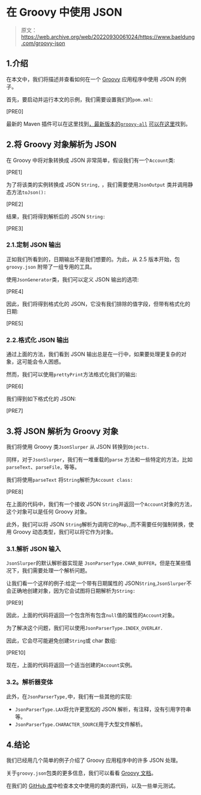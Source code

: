 # 在 Groovy 中使用 JSON

> 原文：<https://web.archive.org/web/20220930061024/https://www.baeldung.com/groovy-json>

## 1.介绍

在本文中，我们将描述并查看如何在一个 [Groovy](/web/20220807102518/https://www.baeldung.com/groovy-language) 应用程序中使用 JSON 的例子。

首先，要启动并运行本文的示例，我们需要设置我们的`pom.xml`:

[PRE0]

最新的 Maven 插件可以在这里找到[，最新版本的`groovy-all`](https://web.archive.org/web/20220807102518/https://mvnrepository.com/artifact/org.codehaus.gmavenplus/gmavenplus-plugin) [可以在这里](https://web.archive.org/web/20220807102518/https://mvnrepository.com/artifact/org.codehaus.groovy/groovy-all)找到。

## 2.将 Groovy 对象解析为 JSON

在 Groovy 中将对象转换成 JSON 非常简单，假设我们有一个`Account`类:

[PRE1]

为了将该类的实例转换成 JSON `String,` ，我们需要使用`JsonOutput` 类并调用静态方法`toJson():`

[PRE2]

结果，我们将得到解析后的 JSON `String:`

[PRE3]

### 2.1.定制 JSON 输出

正如我们所看到的，日期输出不是我们想要的。为此，从 2.5 版本开始，包`groovy.json` 附带了一组专用的工具。

使用`JsonGenerator`类，我们可以定义 JSON 输出的选项:

[PRE4]

因此，我们将得到格式化的 JSON，它没有我们排除的值字段，但带有格式化的日期:

[PRE5]

### 2.2.格式化 JSON 输出

通过上面的方法，我们看到 JSON 输出总是在一行中，如果要处理更复杂的对象，这可能会令人困惑。

然而，我们可以使用`prettyPrint`方法格式化我们的输出:

[PRE6]

我们得到如下格式化的 JSON:

[PRE7]

## 3.将 JSON 解析为 Groovy 对象

我们将使用 Groovy 类`JsonSlurper` 从 JSON 转换到`Objects.`

同样，对于`JsonSlurper`，我们有一堆重载的`parse` 方法和一些特定的方法，比如 `parseText`、`parseFile,` 等等。

我们将使用`parseText` 将`String`解析为`Account class:`

[PRE8]

在上面的代码中，我们有一个接收 JSON `String`并返回一个`Account`对象的方法，这个对象可以是任何 Groovy 对象。

此外，我们可以将 JSON `String`解析为调用它的`Map,`,而不需要任何强制转换，使用 Groovy 动态类型，我们可以将它作为对象。

### 3.1.解析 JSON 输入

`JsonSlurper`的默认解析器实现是 `JsonParserType.CHAR_BUFFER`，但是在某些情况下，我们需要处理一个解析问题。

让我们看一个这样的例子:给定一个带有日期属性的 JSON`String`,`JsonSlurper`不会正确地创建对象，因为它会试图将日期解析为`String:`

[PRE9]

因此，上面的代码将返回一个包含所有包含`null`值的属性的`Account`对象。

为了解决这个问题，我们可以使用`JsonParserType.INDEX_OVERLAY.`

因此，它会尽可能避免创建`String`或 char 数组:

[PRE10]

现在，上面的代码将返回一个适当创建的`Account`实例。

### 3.2。解析器变体

此外，在`JsonParserType,`中，我们有一些其他的实现:

*   `JsonParserType.LAX`将允许更宽松的 JSON 解析，有注释，没有引用字符串等。
*   `JsonParserType.CHARACTER_SOURCE`用于大型文件解析。

## 4.结论

我们已经用几个简单的例子介绍了 Groovy 应用程序中的许多 JSON 处理。

关于`groovy.json`包类的更多信息，我们可以看看 [Groovy 文档](https://web.archive.org/web/20220807102518/http://groovy-lang.org/json.html)。

在我们的 [GitHub 库](https://web.archive.org/web/20220807102518/https://github.com/eugenp/tutorials/tree/master/core-groovy-modules/core-groovy)中检查本文中使用的类的源代码，以及一些单元测试。